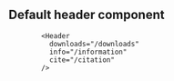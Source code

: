 ## Default header component

```example
        <Header
          downloads="/downloads"
          info="/information"
          cite="/citation"
        />
```
